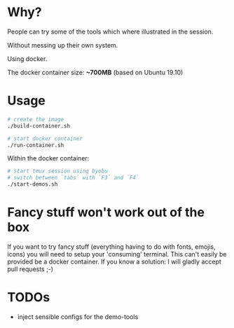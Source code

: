 # Why?

People can try some of the tools which where illustrated in the session.

Without messing up their own system.

Using docker.

The docker container size: **~700MB** (based on Ubuntu 19.10)

# Usage

```sh
# create the image
./build-container.sh

# start docker container
./run-container.sh
```

Within the docker container:

```sh
# start tmux session using byobu
# switch between `tabs` with `F3` and `F4`
./start-demos.sh
```

# Fancy stuff won't work out of the box

If you want to try fancy stuff (everything having to do with fonts, emojis, icons) you will need to setup your 'consuming' terminal. This can't easily be provided be a docker container. If you know a solution: I will gladly accept pull requests ;-)

# TODOs

- inject sensible configs for the demo-tools
